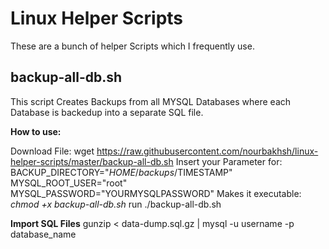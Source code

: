 # Linux Helper Scripts
These are a bunch of helper Scripts which I frequently use.

## backup-all-db.sh
This script Creates Backups from all MYSQL Databases where each Database is backedup into a separate SQL file.

**How to use:**

Download File: wget https://raw.githubusercontent.com/nourbakhsh/linux-helper-scripts/master/backup-all-db.sh
Insert your Parameter for:
BACKUP_DIRECTORY="$HOME/backups/$TIMESTAMP"
MYSQL_ROOT_USER="root"
MYSQL_PASSWORD="YOURMYSQLPASSWORD"
Makes it executable:
*chmod +x backup-all-db.sh*
run ./backup-all-db.sh

**Import SQL Files**
gunzip < data-dump.sql.gz | mysql -u username -p database_name

